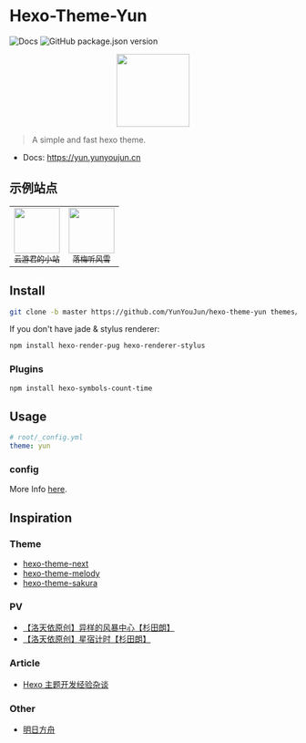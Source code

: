 # Hexo-Theme-Yun

![Docs](https://github.com/YunYouJun/hexo-theme-yun/workflows/Docs/badge.svg)
![GitHub package.json version](https://img.shields.io/github/package-json/v/YunYouJun/hexo-theme-yun)

<p align="center">
  <img width="128" src="docs/.vuepress/public/logo.gif">
</p>

> A simple and fast hexo theme.

- Docs: <https://yun.yunyoujun.cn>

## 示例站点

<table align="center">
  <tr>
    <td align="center">
      <a href="https://www.yunyoujun.cn">
        <img width="80px" src="https://www.yunyoujun.cn/images/avatar.jpg"/>
        <br />
        <sub>云游君的小站</sub>  
      </a>
    </td>
    <td align="center">
      <a href="https://yuexiaoya.info">
        <img width="80px" src="https://yuexiaoya.info/photo.jpg"/>
        <br />
        <sub>落梅听风雪</sub>
      </a>
    </td>
  </tr>
</table>

## Install

```sh
git clone -b master https://github.com/YunYouJun/hexo-theme-yun themes/yun
```

If you don't have jade & stylus renderer:

```sh
npm install hexo-render-pug hexo-renderer-stylus
```

### Plugins

```sh
npm install hexo-symbols-count-time
```

## Usage

```yml
# root/_config.yml
theme: yun
```

### config

More Info [here](https://yun.yunyoujun.cn/guide/config/).

## Inspiration

### Theme

- [hexo-theme-next](https://github.com/theme-next/hexo-theme-next)
- [hexo-theme-melody](https://github.com/Molunerfinn/hexo-theme-melody)
- [hexo-theme-sakura](https://github.com/honjun/hexo-theme-sakura)

### PV

- [【洛天依原创】异样的风暴中心【杉田朗】](https://www.bilibili.com/video/av4018008)
- [【洛天依原创】星宿计时【杉田朗】](https://www.bilibili.com/video/av7036967)

### Article

- [Hexo 主题开发经验杂谈](https://molunerfinn.com/make-a-hexo-theme/)

### Other

- [明日方舟](https://ak.hypergryph.com/)
